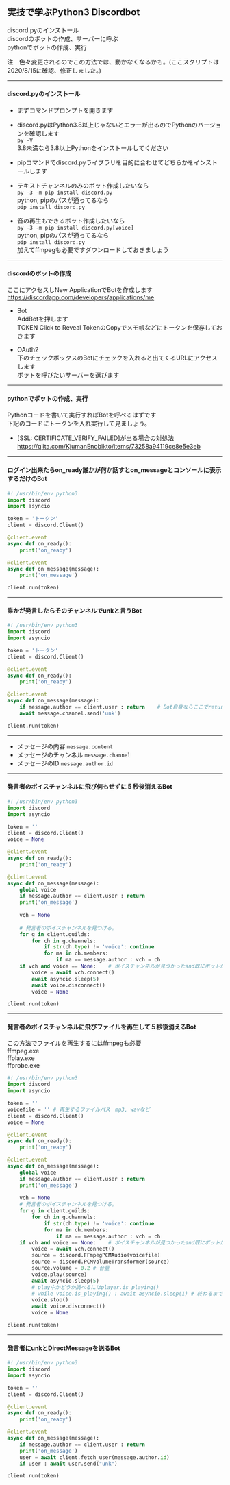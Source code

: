 ## 実技で学ぶPython3 Discordbot

discord.pyのインストール  
discordのボットの作成、サーバーに呼ぶ  
pythonでボットの作成、実行  

注　色々変更されるのでこの方法では、動かなくなるかも。(ここスクリプトは2020/8/15に確認、修正しました。)

---
#### discord.pyのインストール
- まずコマンドプロンプトを開きます  
- discord.pyはPython3.8以上じゃないとエラーが出るのでPythonのバージョンを確認します  
```py -V```  
3.8未満なら3.8以上Pythonをインストールしてください

- pipコマンドでdiscord.pyライブラリを目的に合わせてどちらかをインストールします  
- テキストチャンネルのみのボット作成したいなら  
```py -3 -m pip install discord.py```  
python, pipのパスが通ってるなら  
```pip install discord.py```
- 音の再生もできるボット作成したいなら  
```py -3 -m pip install discord.py[voice]```  
python, pipのパスが通ってるなら  
```pip install discord.py```  
加えてffmpegも必要ですダウンロードしておきましょう
---
#### discordのボットの作成
ここにアクセスしNew ApplicationでBotを作成します  
https://discordapp.com/developers/applications/me  

- Bot  
AddBotを押します  
TOKEN Click to Reveal TokenのCopyでメモ帳などにトークンを保存しておきます


- OAuth2  
下のチェックボックスのBotにチェックを入れると出てくるURLにアクセスします  
ボットを呼びたいサーバーを選びます


---
#### pythonでボットの作成、実行
Pythonコードを書いて実行すればBotを呼べるはずです  
下記のコードにトークンを入れ実行して見ましょう。  
- [SSL: CERTIFICATE_VERIFY_FAILED]が出る場合の対処法
  https://qiita.com/KjumanEnobikto/items/73258a94119ce8e5e3eb
　



---
#### ログイン出来たらon_ready誰かが何か話すとon_messageとコンソールに表示するだけのBot  
```py
#! /usr/bin/env python3
import discord
import asyncio

token = 'トークン'
client = discord.Client()

@client.event
async def on_ready():
    print('on_reaby')

@client.event
async def on_message(message):
    print('on_message')

client.run(token)
```
---

#### 誰かが発言したらそのチャンネルでunkと言うBot  

```py
#! /usr/bin/env python3
import discord
import asyncio

token = 'トークン'
client = discord.Client()

@client.event
async def on_ready():
    print('on_reaby')

@client.event
async def on_message(message):
    if message.author == client.user : return    # Bot自身ならここでreturn
    await message.channel.send('unk')

client.run(token)
```
---
- メッセージの内容 ```message.content```  
- メッセージのチャンネル ```message.channel```  
- メッセージのID ```message.author.id```  

---

#### 発言者のボイスチャンネルに飛び何もせずに５秒後消えるBot  
```py
#! /usr/bin/env python3
import discord
import asyncio

token = ''
client = discord.Client()
voice = None

@client.event
async def on_ready():
    print('on_reaby')

@client.event
async def on_message(message):
    global voice
    if message.author == client.user : return
    print('on_message')
    
    vch = None
    
    # 発言者のボイスチャンネルを見つける。
    for g in client.guilds:    
        for ch in g.channels:
            if str(ch.type) != 'voice': continue
            for ma in ch.members:
                if ma == message.author : vch = ch
    if vch and voice == None:    # ボイスチャンネルが見つかったand既にボットがボイスチャンネルに入っていない
        voice = await vch.connect()
        await asyncio.sleep(5)
        await voice.disconnect()
        voice = None

client.run(token)
```

---
#### 発言者のボイスチャンネルに飛びファイルを再生して５秒後消えるBot  

この方法でファイルを再生するにはffmpegも必要  
ffmpeg.exe  
ffplay.exe  
ffprobe.exe  

```py
#! /usr/bin/env python3
import discord
import asyncio

token = ''
voicefile = '' # 再生するファイルパス　mp3, wavなど
client = discord.Client()
voice = None

@client.event
async def on_ready():
    print('on_reaby')

@client.event
async def on_message(message):
    global voice
    if message.author == client.user : return
    print('on_message')
    
    vch = None
    # 発言者のボイスチャンネルを見つける。
    for g in client.guilds:    
        for ch in g.channels:
            if str(ch.type) != 'voice': continue
            for ma in ch.members:
                if ma == message.author : vch = ch
    if vch and voice == None:    # ボイスチャンネルが見つかったand既にボットがボイスチャンネルに入っていない
        voice = await vch.connect()
        source = discord.FFmpegPCMAudio(voicefile)
        source = discord.PCMVolumeTransformer(source)
        source.volume = 0.2 # 音量
        voice.play(source)
        await asyncio.sleep(5)
        # play中かどうか調べるにはplayer.is_playing()
        # while voice.is_playing() : await asyncio.sleep(1) # 終わるまで再生
        voice.stop()
        await voice.disconnect()
        voice = None

client.run(token)
```
---



#### 発言者にunkとDirectMessageを送るBot
```py
#! /usr/bin/env python3
import discord
import asyncio

token = ''
client = discord.Client()

@client.event
async def on_ready():
    print('on_reaby')

@client.event
async def on_message(message):
    if message.author == client.user : return
    print('on_message')
    user = await client.fetch_user(message.author.id)
    if user : await user.send("unk")

client.run(token)
```














